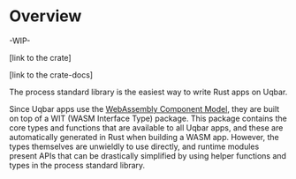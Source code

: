 # Overview

-WIP-

[link to the crate]

[link to the crate-docs]

The process standard library is the easiest way to write Rust apps on Uqbar.

Since Uqbar apps use the [WebAssembly Component Model](https://github.com/WebAssembly/component-model/blob/main/design/mvp/WIT.md), they are built on top of a WIT (WASM Interface Type) package. This package contains the core types and functions that are available to all Uqbar apps, and these are automatically generated in Rust when building a WASM app. However, the types themselves are unwieldly to use directly, and runtime modules present APIs that can be drastically simplified by using helper functions and types in the process standard library.
